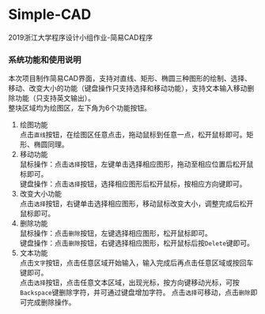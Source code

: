 # Simple-CAD
2019浙江大学程序设计小组作业-简易CAD程序
### 系统功能和使用说明
本次项目制作简易CAD界面，支持对直线、矩形、椭圆三种图形的绘制、选择、移动、改变大小的功能（键盘操作只支持选择和移动功能），支持文本输入移动删除功能（只支持英文输出）。  
整块区域均为绘图区，左下角为6个功能按钮。  
1. 绘图功能  
  点击`直线`按钮，在绘图区任意点击，拖动鼠标到任意一点，松开鼠标即可。矩形、椭圆同理。  
2. 移动功能  
  鼠标操作：点击`选择`按钮，左键单击选择相应图形，拖动至相应位置后松开鼠标即可。  
  键盘操作：点击`选择`按钮，选择相应图形后松开鼠标，按相应方向键即可。  
3. 改变大小功能  
  点击`选择`按钮，右键单击选择相应图形，移动鼠标改变大小，调整完成后松开鼠标即可。   
4. 删除功能   
  鼠标操作：点击`删除`按钮，左键选择相应图形，松开鼠标即可。  
  键盘操作：点击`删除`按钮，右键选择相应图形，松开鼠标后按`Delete`键即可。  
5. 文本功能  
  点击`文字`按钮，点击任意区域开始输入，输入完成后再点击任意区域或按回车键即可。  
  点击`选择`按钮，点击任意文本区域，出现光标，按方向键移动光标，可按`Backspace`键删除字符，并可通过键盘增加字符。
  点击`选择`可移动，点击`删除`即可完成删除操作。
